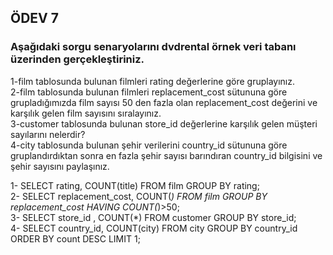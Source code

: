 ## ÖDEV 7
### Aşağıdaki sorgu senaryolarını dvdrental örnek veri tabanı üzerinden gerçekleştiriniz.
1-film tablosunda bulunan filmleri rating değerlerine göre gruplayınız.  
2-film tablosunda bulunan filmleri replacement_cost sütununa göre grupladığımızda film sayısı 50 den fazla olan replacement_cost değerini ve karşılık gelen film sayısını sıralayınız.  
3-customer tablosunda bulunan store_id değerlerine karşılık gelen müşteri sayılarını nelerdir?   
4-city tablosunda bulunan şehir verilerini country_id sütununa göre gruplandırdıktan sonra en fazla şehir sayısı barındıran country_id bilgisini ve şehir sayısını paylaşınız.  

1- SELECT rating, COUNT(title) FROM film GROUP BY rating;  
2- SELECT replacement_cost, COUNT(*) FROM film GROUP BY replacement_cost HAVING COUNT(*)>50;  
3- SELECT store_id , COUNT(*) FROM customer GROUP BY store_id;  
4- SELECT country_id, COUNT(city) FROM city GROUP BY country_id ORDER BY count DESC LIMIT 1;  
